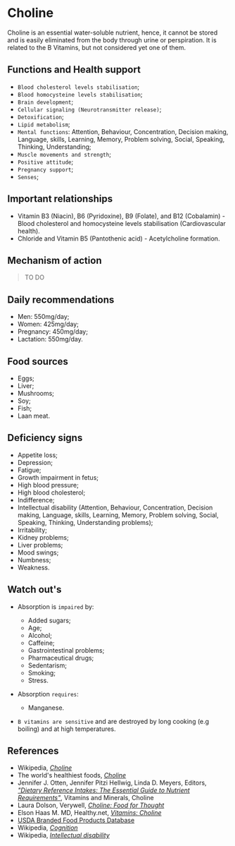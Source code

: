 # Choline
Choline is an essential water-soluble nutrient, hence, it cannot be stored and is easily eliminated from the body through urine or perspiration. It is related to the B Vitamins, but not considered yet one of them.

## Functions and Health support
- `Blood cholesterol levels stabilisation`;
- `Blood homocysteine levels stabilisation`;
- `Brain development`;
- `Cellular signaling (Neurotransmitter release)`;
- `Detoxification`;
- `Lipid metabolism`;
- `Mental functions`: Attention, Behaviour, Concentration, Decision making, Language, skills, Learning, Memory, Problem solving, Social, Speaking, Thinking, Understanding;
- `Muscle movements and strength`;
- `Positive attitude`;
- `Pregnancy support`;
- `Senses`;

## Important relationships
- Vitamin B3 (Niacin), B6 (Pyridoxine), B9 (Folate), and B12 (Cobalamin) - Blood cholesterol and homocysteine levels stabilisation (Cardiovascular health).
- Chloride and Vitamin B5 (Pantothenic acid) - Acetylcholine formation.

## Mechanism of action
> TO DO

## Daily recommendations
- Men: 550mg/day;
- Women: 425mg/day;
- Pregnancy: 450mg/day;
- Lactation: 550mg/day.

## Food sources
- Eggs;
- Liver;
- Mushrooms;
- Soy;
- Fish;
- Laan meat.

## Deficiency signs
- Appetite loss;
- Depression;
- Fatigue;
- Growth impairment in fetus;
- High blood pressure;
- High blood cholesterol;
- Indifference;
- Intellectual disability (Attention, Behaviour, Concentration, Decision making, Language, skills, Learning, Memory, Problem solving, Social, Speaking, Thinking, Understanding problems);
- Irritability;
- Kidney problems;
- Liver problems;
- Mood swings;
- Numbness;
- Weakness.

## Watch out's
- Absorption is `impaired` by:
    - Added sugars;
    - Age;
    - Alcohol;
    - Caffeine;
    - Gastrointestinal problems;
    - Pharmaceutical drugs;
    - Sedentarism;
    - Smoking;
    - Stress.

- Absorption `requires`:
    - Manganese.

- `B vitamins are sensitive` and are destroyed by long cooking (e.g boiling) and at high temperatures.

## References
- Wikipedia, [_Choline_](https://en.wikipedia.org/wiki/Choline)
- The world's healthiest foods, [_Choline_](http://www.whfoods.com/genpage.php?tname=nutrient&dbid=50)
- Jennifer J. Otten, Jennifer Pitzi Hellwig, Linda D. Meyers, Editors, [_"Dietary Reference Intakes: The Essential Guide to Nutrient Requirements"_](https://www.amazon.com/Dietary-Reference-Intakes-Essential-Requirements/dp/0309157420), Vitamins and Minerals, Choline
- Laura Dolson, Verywell, [_Choline: Food for Thought_](https://www.verywell.com/choline-food-for-thought-2242211)
- Elson Haas M. MD, Healthy.net, [_Vitamins: Choline_](http://www.healthy.net/Health/Article/Choline/2131)
- [USDA Branded Food Products Database](https://ndb.nal.usda.gov/ndb/nutrients/report/nutrientsfrm?max=1000&offset=0&totCount=0&nutrient1=421&nutrient2=&nutrient3=&subset=0&sort=c&measureby=g)
- Wikipedia, [_Cognition_](https://en.wikipedia.org/wiki/Cognition)
- Wikipedia, [_Intellectual disability_](https://en.wikipedia.org/wiki/Intellectual_disability#Signs_and_symptoms)